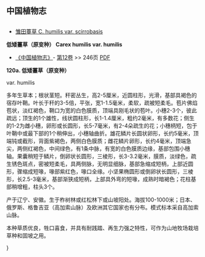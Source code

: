 
## 中国植物志

## 
* [雏田薹草  C.  humilis var. scirrobasis](Carex-humilis-var-scirrobasis-雏田薹草.md)

**低矮薹草（原变种） Carex humilis var. humilis**

* [《中国植物志》](http://www.iplant.cn/frps)- [第12卷](http://www.iplant.cn/frps/vol/12) >> 246页 [PDF](http://www.iplant.cn/frps/pdf/12/246.pdf)

**120a. 低矮薹草（原变种）**

var. humilis

多年生草本；根状茎短。秆密丛生，高2-5厘米，近圆柱形，光滑，基部具褐色的宿存叶鞘。叶长于秆的3-5倍，平张，宽1-1.5毫米，柔软，疏被短柔毛。苞片佛焰苞状，淡红褐色，鞘口为宽的白色膜质，顶端具刚毛状的苞叶。小穗2-3个，彼此疏远；顶生的1个雄性，线状圆柱形，长1-1.4厘米，粗约2毫米，有多数花；侧生的1-2为雌小穗，卵形或长圆形，长5-7毫米，有2-4朵疏生的花；小穗柄短，包于叶鞘中或最下部的1个稍伸出，小穗轴曲折。雄花鳞片长圆状卵形，长约5毫米，顶端钝或截形，背面紫褐色，两侧白色膜质；雌花鳞片卵形，长约4毫米，顶端急尖，两侧红褐色，中间绿色，有1条中脉，有宽的白色膜质边缘，基部包围小穗轴。果囊稍短于鳞片，倒卵状长圆形，三棱形，长3-3.2毫米，膜质，淡绿色，疏生锈色斑点，密被短柔毛，具两侧脉，无明显细脉，基部急缩成短柄，上部近圆形，骤缩成短喙，喙部紫红色，喙口全缘。小坚果椭圆形或倒卵状长圆形，三棱形，长2.5-3毫米，基部渐狭成短柄，上部具外弯的短喙，成熟时暗褐色；花柱基部稍增粗，柱头3个。

产于辽宁、安徽。生于柞树林或红松林下或山坡阳处。海拔100-1000米；日本、俄罗斯、格鲁吉亚（高加索山脉）及欧洲其它国家也有分布。模式标本采自高加索山脉。

本种草质优良，牲口喜食，并具有耐践踏、再生力强之特性，可作为山地牧场栽培草种和固坡之用。


}